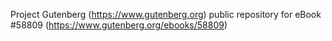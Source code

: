 Project Gutenberg (https://www.gutenberg.org) public repository for
eBook #58809 (https://www.gutenberg.org/ebooks/58809)
